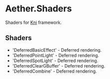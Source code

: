 # Aether.Shaders
Shaders for [Kni](https://github.com/kniengine/kni) framework.

## Shaders

* 'DeferredBasicEffect' - Deferred rendering.
* 'DeferredPointLight' - Deferred rendering.
* 'DeferredSpotLight' - Deferred rendering.
* 'DeferredClearGBuffer' - Deferred rendering.
* 'DeferredCombine' - Deferred rendering.
